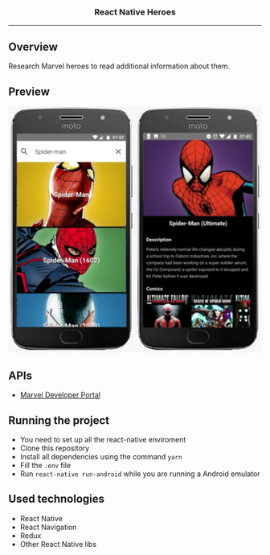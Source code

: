 <p align="center">
  <h3 align="center">React Native Heroes</h3>
</p>

---

## Overview

Research Marvel heroes to read additional information about them.

## Preview

![preview-1](./preview-1.jpg)

## APIs

- [Marvel Developer Portal](https://developer.marvel.com/)

## Running the project

- You need to set up all the react-native enviroment
- Clone this repository
- Install all dependencies using the command `yarn`
- Fill the `.env` file
- Run `react-native run-android` while you are running a Android emulator

## Used technologies

- React Native
- React Navigation
- Redux
- Other React Native libs
